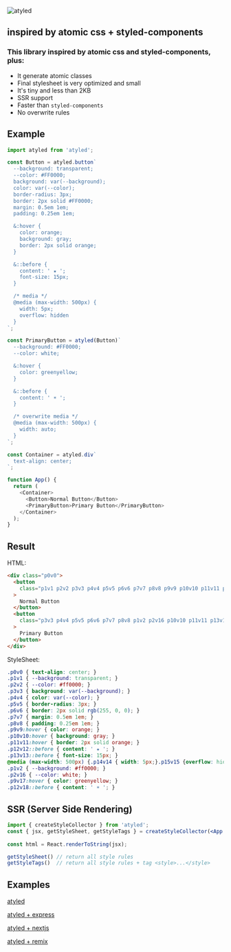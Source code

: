 ![atyled](https://user-images.githubusercontent.com/1549069/221021089-c41b03e0-ef6f-4835-bc10-669d44d19bb3.png)

## inspired by atomic css + styled-components

### This library inspired by atomic css and styled-components, plus:

- It generate atomic classes
- Final stylesheet is very optimized and small
- It's tiny and less than 2KB
- SSR support
- Faster than `styled-components`
- No overwrite rules

## Example

```js
import atyled from 'atyled';

const Button = atyled.button`
  --background: transparent;
  --color: #FF0000;
  background: var(--background);
  color: var(--color);
  border-radius: 3px;
  border: 2px solid #FF0000;
  margin: 0.5em 1em;
  padding: 0.25em 1em;  

  &:hover {
    color: orange;
    background: gray;
    border: 2px solid orange;
  }

  &::before {
    content: ' ★ ';
    font-size: 15px;
  }

  /* media */
  @media (max-width: 500px) {
    width: 5px;    
    overflow: hidden
  }
`;

const PrimaryButton = atyled(Button)`
  --background: #FF0000;
  --color: white;

  &:hover {
    color: greenyellow;
  }

  &::before {
    content: ' ☀︎ ';
  }

  /* overwrite media */
  @media (max-width: 500px) {
    width: auto;
  }
`;

const Container = atyled.div`
  text-align: center;
`;

function App() {
  return (
    <Container>
      <Button>Normal Button</Button>
      <PrimaryButton>Primary Button</PrimaryButton>
    </Container>
  );
}
```

## Result

HTML:

```html
<div class="p0v0">
  <button
    class="p1v1 p2v2 p3v3 p4v4 p5v5 p6v6 p7v7 p8v8 p9v9 p10v10 p11v11 p12v12 p13v13 p14v14 p15v15"
  >
    Normal Button
  </button>
  <button
    class="p3v3 p4v4 p5v5 p6v6 p7v7 p8v8 p1v2 p2v16 p10v10 p11v11 p13v13 p9v17 p12v18 p15v15 p14v19"
  >
    Primary Button
  </button>
</div>
```

StyleSheet:

```css
.p0v0 { text-align: center; }
.p1v1 { --background: transparent; }
.p2v2 { --color: #ff0000; }
.p3v3 { background: var(--background); }
.p4v4 { color: var(--color); }
.p5v5 { border-radius: 3px; }
.p6v6 { border: 2px solid rgb(255, 0, 0); }
.p7v7 { margin: 0.5em 1em; }
.p8v8 { padding: 0.25em 1em; }
.p9v9:hover { color: orange; }
.p10v10:hover { background: gray; }
.p11v11:hover { border: 2px solid orange; }
.p12v12::before { content: ' ★ '; }
.p13v13::before { font-size: 15px; }
@media (max-width: 500px) {.p14v14 { width: 5px;}.p15v15 {overflow: hidden;}.p14v19 {width: auto;}}
.p1v2 { --background: #ff0000; }
.p2v16 { --color: white; }
.p9v17:hover { color: greenyellow; }
.p12v18::before { content: ' ☀︎ '; }
```

## SSR (Server Side Rendering)

```jsx
import { createStyleCollector } from 'atyled';
const { jsx, getStyleSheet, getStyleTags } = createStyleCollector(<App />);
      
const html = React.renderToString(jsx);

getStyleSheet() // return all style rules
getStyleTags()  // return all style rules + tag <style>...</style>
```

## Examples

[atyled](https://codesandbox.io/s/atyled-example-1-vxhd58)

[atyled + express](https://codesandbox.io/p/sandbox/gracious-lucy-51542e?file=%2FREADME.md)

[atyled + nextjs](https://codesandbox.io/p/sandbox/fast-breeze-4bxfz1?file=%2FREADME.md)

[atyled + remix](https://codesandbox.io/p/sandbox/atyled-gxp00f?file=%2FREADME.md)